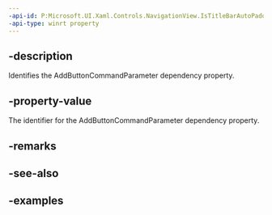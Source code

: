 ```yaml
---
-api-id: P:Microsoft.UI.Xaml.Controls.NavigationView.IsTitleBarAutoPaddingEnabled
-api-type: winrt property
---
```


## -description

Identifies the AddButtonCommandParameter dependency property.

## -property-value

The identifier for the AddButtonCommandParameter dependency property.

## -remarks

## -see-also

## -examples

